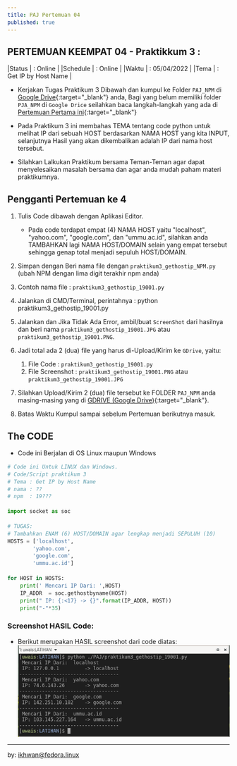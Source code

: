 ```yaml
---
title: PAJ Pertemuan 04
published: true
---
```



## PERTEMUAN KEEMPAT 04 - Praktikkum 3 :

|Status   | : Online                 |
|Schedule | : Online                 |
|Waktu    | : 05/04/2022             |
|Tema     | : Get IP by Host Name    |


* Kerjakan Tugas Praktikum 3 Dibawah dan kumpul ke Folder `PAJ_NPM` di [Google Drive](https://drive.google.com/drive/folders/1mEOIndRBI0v4wH9DeyMRMF8obfIMvB5R?usp=sharing){:target="_blank"} anda, Bagi yang belum memiliki folder `PJA_NPM` di `Google Drice` seilahkan baca langkah-langkah yang ada di  [Pertemuan Pertama ini](http://localhost:4000/KuliahPAJ-P1.html#pertama){:target="_blank"}

* Pada Praktikum 3 ini membahas TEMA tentang code python untuk melihat IP dari sebuah HOST berdasarkan NAMA HOST yang kita INPUT, selanjutnya Hasil yang akan dikembalikan adalah IP dari nama host tersebut. 

* Silahkan Lalkukan Praktikum bersama Teman-Teman agar dapat menyelesaikan masalah bersama dan agar anda mudah paham materi praktikumnya.


## Pengganti Pertemuan ke 4

1. Tulis Code dibawah dengan Aplikasi Editor.
    * Pada code terdapat empat (4) NAMA HOST yaitu "localhost", "yahoo.com", "google.com", dan "ummu.ac.id", silahkan anda TAMBAHKAN lagi NAMA HOST/DOMAIN selain yang empat tersebut sehingga genap total menjadi sepuluh HOST/DOMAIN.

2. Simpan dengan Beri nama file dengan `praktikum3_gethostip_NPM.py` (ubah NPM dengan lima digit terakhir npm anda)

3. Contoh nama file : `praktikum3_gethostip_19001.py`

4. Jalankan di CMD/Terminal, perintahnya : python praktikum3_gethostip_19001.py

5. Jalankan dan Jika Tidak Ada Error, ambil/buat `ScreenShot` dari hasilnya dan beri nama `praktikum3_gethostip_19001.JPG` atau `praktikum3_gethostip_19001.PNG`.

6. Jadi total ada 2 (dua) file yang harus di-Upload/Kirim ke `GDrive`, yaitu:
    1. File Code : `praktikum3_gethostip_19001.py`
    2. File Screenshot : `praktikum3_gethostip_19001.PNG` atau `praktikum3_gethostip_19001.JPG`

7. Silahkan Upload/Kirim 2 (dua) file tersebut ke FOLDER `PAJ_NPM` anda masing-masing yang di [GDRIVE (Google Drive)](https://drive.google.com/drive/folders/1mEOIndRBI0v4wH9DeyMRMF8obfIMvB5R?usp=sharing){:target="_blank"}.

8. Batas Waktu Kumpul sampai sebelum Pertemuan berikutnya masuk.

## The CODE 

* Code ini Berjalan di OS Linux maupun Windows

```python 
# Code ini Untuk LINUX dan Windows.
# Code/Script praktikum 3
# Tema : Get IP by Host Name 
# nama : ??
# npm  : 19???

import socket as soc

# TUGAS: 
# Tambahkan ENAM (6) HOST/DOMAIN agar lengkap menjadi SEPULUH (10)
HOSTS = ['localhost',
        'yahoo.com',
        'google.com',
        'ummu.ac.id']

for HOST in HOSTS:
    print(' Mencari IP Dari: ',HOST)
    IP_ADDR  = soc.gethostbyname(HOST)
    print(" IP: {:<17} -> {}".format(IP_ADDR, HOST))
    print("-"*35)

```

### Screenshot HASIL Code: 

* Berikut merupakan HASIL screenshot dari code diatas: 
![Install Python ](assets/reff/paj/praktikum3_gethostip_paj.png)



***
by: ikhwan@fedora.linux 
